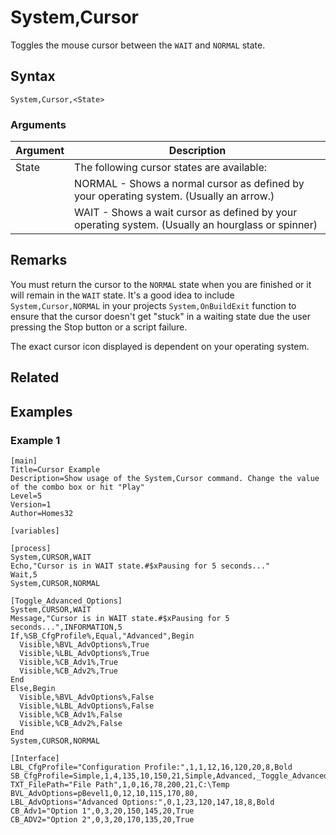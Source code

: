 # System,Cursor

Toggles the mouse cursor between the `WAIT` and `NORMAL` state.

## Syntax

```pebakery
System,Cursor,<State>
```

### Arguments

| Argument | Description |
| --- | --- |
| State | The following cursor states are available: |
|| NORMAL - Shows a normal cursor as defined by your operating system. (Usually an arrow.)|
|| WAIT - Shows a wait cursor as defined by your operating system. (Usually an hourglass or spinner) |

## Remarks

You must return the cursor to the `NORMAL` state when you are finished or it will remain in the `WAIT` state. It's a good idea to include `System,Cursor,NORMAL` in your projects `System,OnBuildExit` function to ensure that the cursor doesn't get "stuck" in a waiting state due the user pressing the Stop button or a script failure.

The exact cursor icon displayed is dependent on your operating system.

## Related

## Examples

### Example 1

```pebakery
[main]
Title=Cursor Example
Description=Show usage of the System,Cursor command. Change the value of the combo box or hit "Play"
Level=5
Version=1
Author=Homes32

[variables]

[process]
System,CURSOR,WAIT
Echo,"Cursor is in WAIT state.#$xPausing for 5 seconds..."
Wait,5
System,CURSOR,NORMAL

[Toggle_Advanced_Options]
System,CURSOR,WAIT
Message,"Cursor is in WAIT state.#$xPausing for 5 seconds...",INFORMATION,5
If,%SB_CfgProfile%,Equal,"Advanced",Begin
  Visible,%BVL_AdvOptions%,True
  Visible,%LBL_AdvOptions%,True
  Visible,%CB_Adv1%,True
  Visible,%CB_Adv2%,True
End
Else,Begin
  Visible,%BVL_AdvOptions%,False
  Visible,%LBL_AdvOptions%,False
  Visible,%CB_Adv1%,False
  Visible,%CB_Adv2%,False
End
System,CURSOR,NORMAL

[Interface]
LBL_CfgProfile="Configuration Profile:",1,1,12,16,120,20,8,Bold
SB_CfgProfile=Simple,1,4,135,10,150,21,Simple,Advanced,_Toggle_Advanced_Options_,True
TXT_FilePath="File Path",1,0,16,78,200,21,C:\Temp
BVL_AdvOptions=pBevel1,0,12,10,115,170,80,
LBL_AdvOptions="Advanced Options:",0,1,23,120,147,18,8,Bold
CB_Adv1="Option 1",0,3,20,150,145,20,True
CB_ADV2="Option 2",0,3,20,170,135,20,True
```